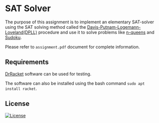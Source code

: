 # SAT Solver

The purpose of this assignment is to implement an elementary SAT-solver using the SAT solving method called the [Davis-Putnam-Logemann-
Loveland(DPLL)](https://en.wikipedia.org/wiki/DPLL_algorithm) procedure and use it to solve problems like [n-queens](https://en.wikipedia.org/wiki/Eight_queens_puzzle) and [Sudoku](https://en.wikipedia.org/wiki/Sudoku).

Please refer to `assignment.pdf` document for complete information.

## Requirements
[DrRacket](https://download.racket-lang.org/) software can be used for testing.

The software can also be installed using the bash command `sudo apt install racket`.

## License
[![License](https://img.shields.io/badge/License-BSD%203--Clause-blue.svg)](https://opensource.org/licenses/BSD-3-Clause)